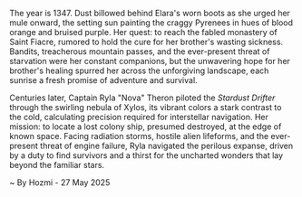 
The year is 1347.  Dust billowed behind Elara's worn boots as she urged her mule onward, the setting sun painting the craggy Pyrenees in hues of blood orange and bruised purple.  Her quest: to reach the fabled monastery of Saint Fiacre, rumored to hold the cure for her brother's wasting sickness.  Bandits, treacherous mountain passes, and the ever-present threat of starvation were her constant companions, but the unwavering hope for her brother's healing spurred her across the unforgiving landscape, each sunrise a fresh promise of adventure and survival.

Centuries later, Captain Ryla "Nova" Theron piloted the *Stardust Drifter* through the swirling nebula of Xylos, its vibrant colors a stark contrast to the cold, calculating precision required for interstellar navigation.  Her mission: to locate a lost colony ship, presumed destroyed, at the edge of known space.  Facing radiation storms, hostile alien lifeforms, and the ever-present threat of engine failure,  Ryla navigated the perilous expanse, driven by a duty to find survivors and a thirst for the uncharted wonders that lay beyond the familiar stars.

~ By Hozmi - 27 May 2025
